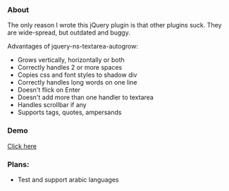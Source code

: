 ### About

The only reason I wrote this jQuery plugin is that other plugins suck. They are wide-spread, but outdated and buggy.

Advantages of jquery-ns-textarea-autogrow:

* Grows vertically, horizontally or both
* Correctly handles 2 or more spaces
* Copies css and font styles to shadow div
* Correctly handles long words on one line
* Doesn't flick on Enter
* Doesn't add more than one handler to textarea
* Handles scrollbar if any
* Supports tags, quotes, ampersands

### Demo

[Click here](http://htmlpreview.github.io/?https://raw.githubusercontent.com/ro31337/jquery.ns-autogrow/master/demo/index.html)

### Plans:

* Test and support arabic languages
